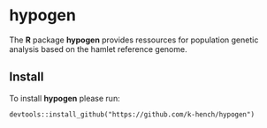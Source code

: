 # hypogen

The **R** package **hypogen** provides ressources for population genetic analysis based on the hamlet reference genome.

## Install

To install **hypogen** please run:
```
devtools::install_github("https://github.com/k-hench/hypogen")
```
